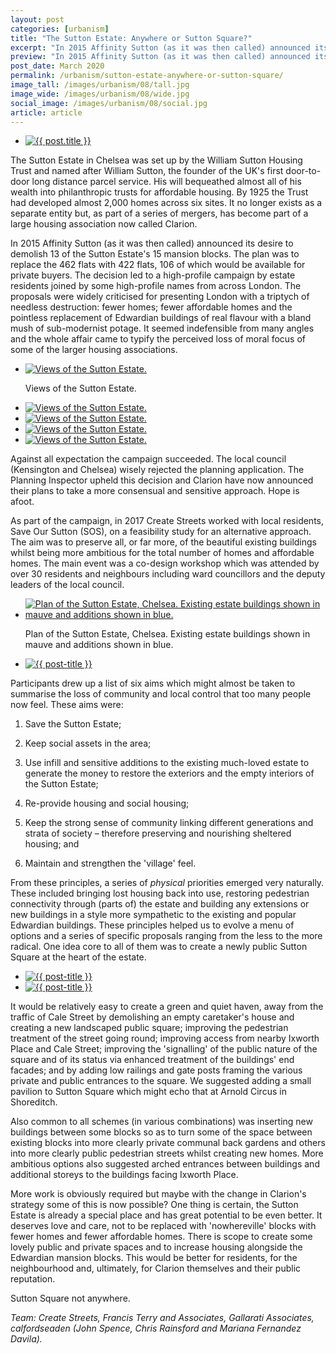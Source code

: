 ```yaml
---
layout: post
categories: [urbanism]
title: "The Sutton Estate: Anywhere or Sutton Square?"
excerpt: "In 2015 Affinity Sutton (as it was then called) announced its desire to demolish 13 of the Sutton Estate's 15 mansion blocks. The proposals were widely criticised for presenting London with a triptych of needless destruction."
preview: "In 2015 Affinity Sutton (as it was then called) announced its desire to demolish 13 of the Sutton Estate's 15 mansion blocks. The proposals were widely criticised for presenting London with a triptych of needless destruction."
post_date: March 2020
permalink: /urbanism/sutton-estate-anywhere-or-sutton-square/
image_tall: /images/urbanism/08/tall.jpg
image_wide: /images/urbanism/08/wide.jpg
social_image: /images/urbanism/08/social.jpg
article: article
---
```


<ul class="list">
	<li class="full">
		<a class="fancybox" rel="group" href="/images/urbanism/08/01.jpg">
			<img src="/images/urbanism/08/social.jpg" alt="{{ post.title }}" />
		</a>
	</li>
</ul>

The Sutton Estate in Chelsea was set up by the William Sutton Housing Trust and named after William Sutton, the founder of the UK's first door-to-door long distance parcel service. His will bequeathed almost all of his wealth into philanthropic trusts for affordable housing. By 1925 the Trust had developed almost 2,000 homes across six sites. It no longer exists as a separate entity but, as part of a series of mergers, has become part of a large housing association now called Clarion.

In 2015 Affinity Sutton (as it was then called) announced its desire to demolish 13 of the Sutton Estate's 15 mansion blocks. The plan was to replace the 462 flats with 422 flats, 106 of which would be available for private buyers. The decision led to a high-profile campaign by estate residents joined by some high-profile names from across London. The proposals were widely criticised for presenting London with a triptych of needless destruction: fewer homes; fewer affordable homes and the pointless replacement of Edwardian buildings of real flavour with a bland mush of sub-modernist potage. It seemed indefensible from many angles and the whole affair came to typify the perceived loss of moral focus of some of the larger housing associations.

<ul class="list">
	<li class="full">
		<a class="fancybox" rel="group" href="/images/urbanism/08/02.jpg" title="Views of the Sutton Estate.">
			<img src="/images/urbanism/08/thumbs/02.jpg" alt="Views of the Sutton Estate." />
		</a>
		<p class="caption">Views of the Sutton Estate.</p>
	</li>
</ul>
<ul class="list">
	<li class="half">
		<a class="fancybox" rel="group" href="/images/urbanism/08/03.jpg" title="Views of the Sutton Estate.">
			<img src="/images/urbanism/08/thumbs/03.jpg" alt="Views of the Sutton Estate." />
		</a>
	</li>
	<li class="half">
		<a class="fancybox" rel="group" href="/images/urbanism/08/04.jpg" title="Views of the Sutton Estate.">
			<img src="/images/urbanism/08/thumbs/04.jpg" alt="Views of the Sutton Estate." />
		</a>
	</li>
	<li class="half">
		<a class="fancybox" rel="group" href="/images/urbanism/08/05.jpg" title="Views of the Sutton Estate.">
			<img src="/images/urbanism/08/thumbs/05.jpg" alt="Views of the Sutton Estate." />
		</a>
	</li>
	<li class="half">
		<a class="fancybox" rel="group" href="/images/urbanism/08/06.jpg" title="Views of the Sutton Estate.">
			<img src="/images/urbanism/08/thumbs/06.jpg" alt="Views of the Sutton Estate." />
		</a>
	</li>
</ul>

Against all expectation the campaign succeeded. The local council (Kensington and Chelsea) wisely rejected the planning application. The Planning Inspector upheld this decision and Clarion have now announced their plans to take a more consensual and sensitive approach. Hope is afoot.

As part of the campaign, in 2017 Create Streets worked with local residents, Save Our Sutton (SOS), on a feasibility study for an alternative approach. The aim was to preserve all, or far more, of the beautiful existing buildings whilst being more ambitious for the total number of homes and affordable homes. The main event was a co-design workshop which was attended by over 30 residents and neighbours including ward councillors and the deputy leaders of the local council.

<ul class="list">
	<li class="half">
		<a class="fancybox" rel="group" href="/images/urbanism/08/07.jpg" title="Plan of the Sutton Estate, Chelsea. Existing estate buildings shown in mauve and additions shown in blue.">
			<img src="/images/urbanism/08/thumbs/07.jpg" alt="Plan of the Sutton Estate, Chelsea. Existing estate buildings shown in mauve and additions shown in blue." />
		</a>
		<p class="caption">Plan of the Sutton Estate, Chelsea. Existing estate buildings shown in mauve and additions shown in blue.</p>
	</li>
	<li class="half">
		<a class="fancybox" rel="group" href="/images/urbanism/08/08.jpg">
			<img src="/images/urbanism/08/thumbs/08.jpg" alt="{{ post-title }}" />
		</a>
	</li>
</ul>

Participants drew up a list of six aims which might almost be taken to summarise the loss of community and local control that too many people now feel. These aims were:

1. Save the Sutton Estate;

2. Keep social assets in the area; 

3. Use infill and sensitive additions to the existing much-loved estate to generate the money to restore the exteriors and the empty interiors of the Sutton Estate;

4. Re-provide housing and social housing; 

5. Keep the strong sense of community linking different generations and strata of society – therefore preserving and nourishing sheltered housing; and 

6. Maintain and strengthen the 'village' feel.

From these principles, a series of *physical* priorities emerged very naturally. These included bringing lost housing back into use, restoring pedestrian connectivity through (parts of) the estate and building any extensions or new buildings in a style more sympathetic to the existing and popular Edwardian buildings. These principles helped us to evolve a menu of options and a series of specific proposals ranging from the less to the more radical. One idea core to all of them was to create a newly public Sutton Square at the heart of the estate.

<ul class="list">
	<li class="half">
		<a class="fancybox" rel="group" href="/images/urbanism/08/09.jpg">
			<img src="/images/urbanism/08/thumbs/09.jpg" alt="{{ post-title }}" />
		</a>
	</li>
	<li class="half">
		<a class="fancybox" rel="group" href="/images/urbanism/08/10.jpg">
			<img src="/images/urbanism/08/thumbs/10.jpg" alt="{{ post-title }}" />
		</a>
	</li>
</ul>

It would be relatively easy to create a green and quiet haven, away from the traffic of Cale Street by demolishing an empty caretaker's house and creating a new landscaped public square; improving the pedestrian treatment of the street going round; improving access from nearby Ixworth Place and Cale Street; improving the 'signalling' of the public nature of the square and of its status via enhanced treatment of the buildings' end facades; and by adding low railings and gate posts framing the various private and public entrances to the square. We suggested adding a small pavilion to Sutton Square which might echo that at Arnold Circus in Shoreditch. 

Also common to all schemes (in various combinations) was inserting new buildings between some blocks so as to turn some of the space between existing blocks into more clearly private communal back gardens and others into more clearly public pedestrian streets whilst creating new homes. More ambitious options also suggested arched entrances between buildings and additional storeys to the buildings facing Ixworth Place.
 
More work is obviously required but maybe with the change in Clarion's strategy some of this is now possible? One thing is certain, the Sutton Estate is already a special place and has great potential to be even better. It deserves love and care, not to be replaced with 'nowhereville' blocks with fewer homes and fewer affordable homes. There is scope to create some lovely public and private spaces and to increase housing alongside the Edwardian mansion blocks. This would be better for residents, for the neighbourhood and, ultimately, for Clarion themselves and their public reputation. 

Sutton Square not anywhere. 

*Team: Create Streets, Francis Terry and Associates, Gallarati Associates, calfordseaden (John Spence, Chris Rainsford and Mariana Fernandez Davila).*